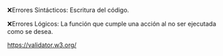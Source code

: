 ❌Errores Sintácticos: Escritura del código.

❌Errores Lógicos: La función que cumple una acción al no ser ejecutada como se desea.

https://validator.w3.org/
